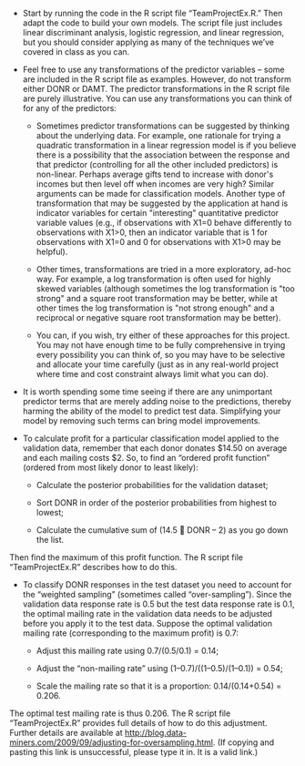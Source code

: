 * Start by running the code in the R script file “TeamProjectEx.R.” Then adapt the code to build your own models. The script file just includes linear discriminant analysis, logistic regression, and linear regression, but you should consider applying as many of the techniques we’ve covered in class as you can.  



* Feel free to use any transformations of the predictor variables – some are included in the R script file as examples. However, do not transform either DONR or DAMT. The predictor transformations in the R script file are purely illustrative. You can use any transformations you can think of for any of the predictors:

  * Sometimes predictor transformations can be suggested by thinking about the underlying data. For example, one rationale for trying a quadratic transformation in a linear regression model is if you believe there is a possibility that the association between the response and that predictor (controlling for all the other included predictors) is non-linear. Perhaps average gifts tend to increase with donor's incomes but then level off when incomes are very high? Similar arguments can be made for classification models. Another type of transformation that may be suggested by the application at hand is indicator variables for certain "interesting" quantitative predictor variable values (e.g., if observations with X1=0 behave differently to observations with X1>0, then an indicator variable that is 1 for observations with X1=0 and 0 for observations with X1>0 may be helpful).  
  
  * Other times, transformations are tried in a more exploratory, ad-hoc way. For example, a log transformation is often used for highly skewed variables (although sometimes the log transformation is "too strong" and a square root transformation may be better, while at other times the log transformation is "not strong enough" and a reciprocal or negative square root transformation may be better).  
  
  * You can, if you wish, try either of these approaches for this project. You may not have enough time to be fully comprehensive in trying every possibility you can think of, so you may have to be selective and allocate your time carefully (just as in any real-world project where time and cost constraint always limit what you can do).
  
* It is worth spending some time seeing if there are any unimportant predictor terms that are merely adding noise to the predictions, thereby harming the ability of the model to predict test data. Simplifying your model by removing such terms can bring model improvements.  

* To calculate profit for a particular classification model applied to the validation data, remember that each donor donates $14.50 on average and each mailing costs $2. So, to find an “ordered profit function” (ordered from most likely donor to least likely):

  * Calculate the posterior probabilities for the validation dataset;
  
  * Sort DONR in order of the posterior probabilities from highest to lowest;
  
  * Calculate the cumulative sum of (14.5  DONR – 2) as you go down the list.

Then find the maximum of this profit function. The R script file “TeamProjectEx.R” describes how to do this.

* To classify DONR responses in the test dataset you need to account for the “weighted sampling” (sometimes called “over-sampling”). Since the validation data response rate is 0.5 but the test data response rate is 0.1, the optimal mailing rate in the validation data needs to be adjusted before you apply it to the test data. Suppose the optimal validation mailing rate (corresponding to the maximum profit) is 0.7:

  * Adjust this mailing rate using 0.7/(0.5/0.1) = 0.14;

  * Adjust the “non-mailing rate” using (1–0.7)/((1–0.5)/(1–0.1)) = 0.54;

  * Scale the mailing rate so that it is a proportion: 0.14/(0.14+0.54) = 0.206.

The optimal test mailing rate is thus 0.206. The R script file “TeamProjectEx.R” provides full details of how to do this adjustment. Further details are available at http://blog.data-miners.com/2009/09/adjusting-for-oversampling.html. (If copying and pasting this link is unsuccessful, please type it in. It is a valid link.)

